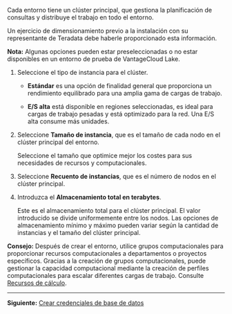 Cada entorno tiene un clúster principal, que gestiona la planificación de consultas y distribuye el trabajo en todo el entorno.

Un ejercicio de dimensionamiento previo a la instalación con su representante de Teradata debe haberle proporcionado esta información.

**Nota:** Algunas opciones pueden estar preseleccionadas o no estar disponibles en un entorno de prueba de VantageCloud Lake.

1.  Seleccione el tipo de instancia para el clúster.

    -   **Estándar** es una opción de finalidad general que proporciona un rendimiento equilibrado para una amplia gama de cargas de trabajo.

    -   **E/S alta** está disponible en regiones seleccionadas, es ideal para cargas de trabajo pesadas y está optimizado para la red. Una E/S alta consume más unidades.

2.  Seleccione **Tamaño de instancia**, que es el tamaño de cada nodo en el clúster principal del entorno.

    Seleccione el tamaño que optimice mejor los costes para sus necesidades de recursos y computacionales.

3.  Seleccione **Recuento de instancias**, que es el número de nodos en el clúster principal.

4.  Introduzca el **Almacenamiento total en terabytes**.

    Este es el almacenamiento total para el clúster principal. El valor introducido se divide uniformemente entre los nodos. Las opciones de almacenamiento mínimo y máximo pueden variar según la cantidad de instancias y el tamaño del clúster principal.

**Consejo:** Después de crear el entorno, utilice grupos computacionales para proporcionar recursos computacionales a departamentos o proyectos específicos. Gracias a la creación de grupos computacionales, puede gestionar la capacidad computacional mediante la creación de perfiles computacionales para escalar diferentes cargas de trabajo. Consulte [Recursos de cálculo](qlu1714845432088.md).

------------------------------------------------------------------------

**Siguiente:** [Crear credenciales de base de datos](czl1721069081260.md)
